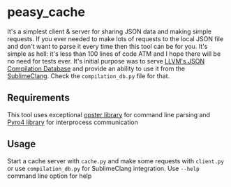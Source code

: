 peasy_cache
===========

It's a simplest client & server for sharing JSON data and making simple requests. If you ever needed to make lots of requests to the local JSON file and don't want to parse it every time then this tool can be for you. It's simple as hell: it's less than 100 lines of code ATM and I hope there will be no need for tests ever. It's initial purpose was to serve [LLVM's JSON Compilation Database](http://clang.llvm.org/docs/JSONCompilationDatabase.html) and provide an ability to use it from the [SublimeClang](https://github.com/quarnster/SublimeClang). Check the `compilation_db.py` file for that.

Requirements
------------

This tool uses exceptional [opster library](https://github.com/piranha/opster) for command line parsing and [Pyro4 library](http://pypi.python.org/pypi/Pyro4) for interprocess communication

Usage
-----

Start a cache server with `cache.py` and make some requests with `client.py` or use `compilation_db.py` for SublimeClang integration. Use `--help` command line option for help

